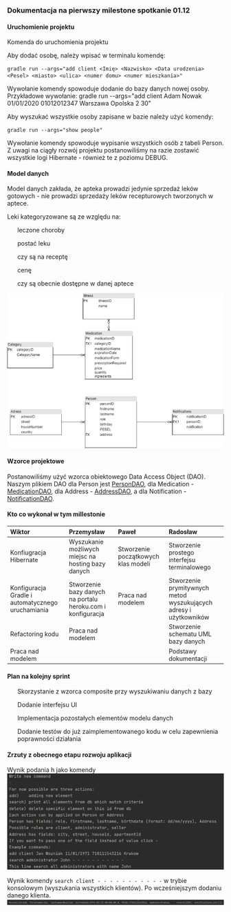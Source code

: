 ### Dokumentacja na pierwszy milestone spotkanie 01.12

#### Uruchomienie projektu

Komenda do uruchomienia projektu

Aby dodać osobę, należy wpisać w terminalu komendę:

```
gradle run --args="add client <Imię> <Nazwisko> <Data urodzenia> <Pesel> <miasto> <ulica> <numer domu> <numer mieszkania>"
```

Wywołanie komendy spowoduje dodanie do bazy danych nowej osoby. Przykładowe wywołanie: gradle run --args="add client Adam Nowak 01/01/2020 01012012347 Warszawa Opolska 2 30"

Aby wyszukać wszystkie osoby zapisane w bazie należy użyć komendy: 
```
gradle run --args="show people"
```
Wywołanie komendy spowoduje wypisanie wszystkich osób z tabeli Person. Z uwagi na ciągły rozwój projektu postanowiliśmy na razie zostawić wszystkie logi Hibernate - również te z poziomu DEBUG. 

#### Model danych

Model danych zakłada, że apteka prowadzi jedynie sprzedaż leków gotowych - nie prowadzi sprzedaży leków recepturowych tworzonych w aptece.

Leki kategoryzowane są ze względu na:

<ul>
    leczone choroby
</ul>
<ul>
    postać leku
</ul>
<ul>
    czy są na receptę
</ul>
<ul>
	cenę
</ul>
<ul>
	czy są obecnie dostępne w danej aptece
</ul>

![Data Model](Drugshop.png)

#### Wzorce projektowe

Postanowiliśmy użyć wzorca obiektowego Data Access Object (DAO).
Naszym plikiem DAO dla Person jest [PersonDAO](src/main/java/pl.edu.agh.to.drugstore/model/dao/PersonDAO),
dla Medication - [MedicationDAO](src/main/java/pl.edu.agh.to.drugstore/model/dao/MedicationDAO),
dla Address - [AddressDAO](src/main/java/pl.edu.agh.to.drugstore/model/dao/AddressDAO),
a dla Notification - [NotificationDAO](src/main/java/pl.edu.agh.to.drugstore/model/dao/NotificationDAO).

#### Kto co wykonał w tym millestonie

| Wiktor                                             | Przemysław                                                  | Paweł                               | Radosław                                                          |
| :------------------------------------------------- | :---------------------------------------------------------- | :---------------------------------- | :---------------------------------------------------------------- |
| Konfiugracja Hibernate                             | Wyszukanie możliwych miejsc na hosting bazy danych          | Stworzenie początkowych klas modeli | Stworzenie prostego interfejsu terminalowego                      |
| Konfiguracja Gradle i automatycznego uruchamiania  | Stworzenie bazy danych na portalu heroku.com i konfiguracja | Praca nad modelem                   | Stworzenie prymitywnych metod wyszukujących adresy i użytkowników |
| Refactoring kodu                                   | Praca nad modelem                                           |                                     | Stworzenie schematu UML bazy danych                               |
| Praca nad modelem                                  |                                                             |                                     | Podstawy dokumentacji                                             |

#### Plan na kolejny sprint

<ul>
    Skorzystanie z wzorca composite przy wyszukiwaniu danych z bazy
</ul>
<ul>
    Dodanie interfejsu UI
</ul>
<ul>
    Implementacja pozostałych elementów modelu danych
</ul>
<ul>
    Dodanie testów do już zaimplementowanego kodu w celu zapewnienia poprawności działania
</ul>

#### Zrzuty z obecnego etapu rozwoju aplikacji

Wynik podania h jako komendy
![Wynik podania h jako komendy](help.PNG)

Wynik komendy `search client - - - - - - - - - - -` w trybie konsolowym (wyszukania wszystkich klientów).
Po wcześniejszym dodaniu danego klienta.
![Search_Result](result_1.PNG)
